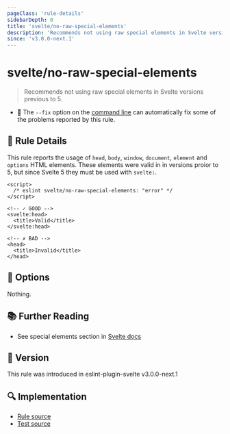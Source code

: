 ```yaml
---
pageClass: 'rule-details'
sidebarDepth: 0
title: 'svelte/no-raw-special-elements'
description: 'Recommends not using raw special elements in Svelte versions previous to 5.'
since: 'v3.0.0-next.1'
---
```


# svelte/no-raw-special-elements

> Recommends not using raw special elements in Svelte versions previous to 5.

- :wrench: The `--fix` option on the [command line](https://eslint.org/docs/user-guide/command-line-interface#fixing-problems) can automatically fix some of the problems reported by this rule.

## :book: Rule Details

This rule reports the usage of `head`, `body`, `window`, `document`, `element` and `options` HTML elements. These elements were valid in in versions proior to 5, but since Svelte 5 they must be used with `svelte:`.

<!--eslint-skip-->

```svelte
<script>
  /* eslint svelte/no-raw-special-elements: "error" */
</script>

<!-- ✓ GOOD -->
<svelte:head>
  <title>Valid</title>
</svelte:head>

<!-- ✗ BAD -->
<head>
  <title>Invalid</title>
</head>
```

## :wrench: Options

Nothing.

## :books: Further Reading

- See special elements section in [Svelte docs](https://svelte.dev/docs/svelte/svelte-window)

## :rocket: Version

This rule was introduced in eslint-plugin-svelte v3.0.0-next.1

## :mag: Implementation

- [Rule source](https://github.com/sveltejs/eslint-plugin-svelte/blob/main/packages/eslint-plugin-svelte/src/rules/no-raw-special-elements.ts)
- [Test source](https://github.com/sveltejs/eslint-plugin-svelte/blob/main/packages/eslint-plugin-svelte/tests/src/rules/no-raw-special-elements.ts)
